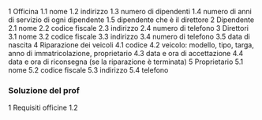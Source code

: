 1 Officina
	1.1 nome
	1.2 indirizzo
	1.3 numero di dipendenti
	1.4 numero di anni di servizio di ogni dipendente
	1.5 dipendente che è il direttore
2 Dipendente
	2.1 nome
	2.2 codice fiscale
	2.3 indirizzo
	2.4 numero di telefono
3 Direttori
	3.1 nome
	3.2 codice fiscale
	3.3 indirizzo
	3.4 numero di telefono
	3.5 data di nascita
4 Riparazione dei veicoli
	4.1 codice
	4.2 veicolo: modello, tipo, targa, anno di immatricolazione, proprietario
	4.3 data e ora di accettazione
	4.4 data e ora di riconsegna (se la riparazione è terminata)
5 Proprietario
	5.1 nome
	5.2 codice fiscale
	5.3 indirizzo 
	5.4 telefono



### Soluzione del prof
1 Requisiti officine
1.2